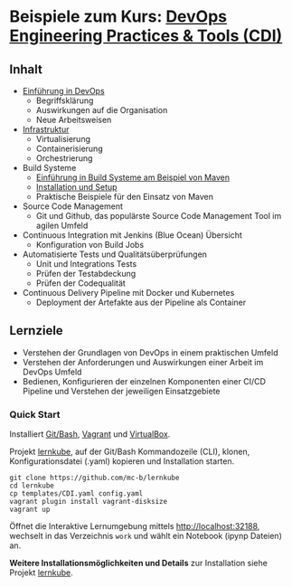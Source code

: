 # Beispiele zum Kurs: [DevOps Engineering Practices &amp; Tools (CDI)](https://www.digicomp.ch/weiterbildung/development-trainings/software-engineering-trainings/software-engineering-basics/devops-in-der-software-entwicklung/kurs-devops-engineering-practices-tools)

Inhalt
------

* [Einführung in DevOps](https://publications.opengroup.org/w162)
    * Begriffsklärung 
    * Auswirkungen auf die Organisation 
    * Neue Arbeitsweisen 
* [Infrastruktur](02-Infrastruktur) 
    * Virtualisierung
    * Containerisierung
    * Orchestrierung
* Build Systeme
    * [Einführung in Build Systeme am Beispiel von Maven](https://maven.apache.org/guides/getting-started/maven-in-five-minutes.html)
    * [Installation und Setup](https://books.sonatype.com/mvnex-book/reference/installation.html)
    * Praktische Beispiele für den Einsatz von Maven 
* Source Code Management 
    * Git und Github, das populärste Source Code Management Tool im agilen Umfeld
* Continuous Integration mit Jenkins (Blue Ocean) Übersicht
    * Konfiguration von Build Jobs 
* Automatisierte Tests und Qualitätsüberprüfungen
    * Unit und Integrations Tests
    * Prüfen der Testabdeckung
    * Prüfen der Codequalität
* Continuous Delivery Pipeline mit Docker und Kubernetes
    * Deployment der Artefakte aus der Pipeline als Container
  
Lernziele
---------
    
* Verstehen der Grundlagen von DevOps in einem praktischen Umfeld
* Verstehen der Anforderungen und Auswirkungen einer Arbeit im DevOps Umfeld
* Bedienen, Konfigurieren der einzelnen Komponenten einer CI/CD Pipeline und Verstehen der jeweiligen Einsatzgebiete  

### Quick Start

Installiert [Git/Bash](https://git-scm.com/downloads), [Vagrant](https://www.vagrantup.com/) und [VirtualBox](https://www.virtualbox.org/).

Projekt [lernkube](https://github.com/mc-b/lernkube), auf der Git/Bash Kommandozeile (CLI), klonen, Konfigurationsdatei (.yaml) kopieren und Installation starten. 

    git clone https://github.com/mc-b/lernkube
    cd lernkube
    cp templates/CDI.yaml config.yaml
    vagrant plugin install vagrant-disksize
    vagrant up

Öffnet die Interaktive Lernumgebung mittels [http://localhost:32188](http://localhost:32188), wechselt in das Verzeichnis `work` und wählt ein Notebook (ipynp Dateien) an. 

**Weitere Installationsmöglichkeiten und Details** zur Installation siehe Projekt [lernkube](https://github.com/mc-b/lernkube).